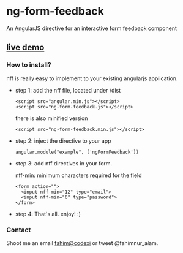 # ng-form-feedback
An AngularJS directive for an interactive form feedback component

## [live demo](https://rawgit.com/fa137/ng-form-feedback/master/index.html) 


### How to install?

nff is really easy to implement to your existing angularjs application. 
* step 1: add the nff file, located under /dist 
	```
    <script src="angular.min.js"></script>
    <script src="ng-form-feedback.js"></script> 
    ```
    there is also minified version
    ```
    <script src="ng-form-feedback.min.js"></script> 
	```
* step 2: inject the directive to your app
	```
    angular.module("example", ['ngFormFeedback'])
    ```
* step 3: add nff directives in your form.
		
    nff-min: minimum characters required for the field
	```
    <form action="">
      <input nff-min="12" type="email">
      <input nff-min="6" type="password">
    </form>
    ```
 * step 4: That's all. enjoy! :) 


### Contact
Shoot me an email <fahim@codexi> or tweet @fahimnur_alam.

